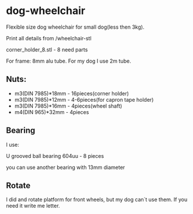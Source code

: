 # dog-wheelchair

Flexible size dog wheelchair for small dog(less then 3kg). 

Print all details from /wheelchair-stl

corner_holder_8.stl - 8 need parts

For frame: 8mm alu tube. For my dog I use 2m tube. 

## Nuts: 

- m3(DIN 7985)*18mm - 16pieces(corner holder)
- m3(DIN 7985)*12mm - 4-6pieces(for capron tape holder)
- m3(DIN 7985)*16mm - 4pieces(wheel shaft)
- m4(DIN 965)*32mm - 4pieces

## Bearing

I use:

U grooved ball bearing 604uu - 8 pieces

you can use another bearing with 13mm diameter

## Rotate

I did and rotate platform for front wheels, but my dog can`t use them. If you need it write me letter.
